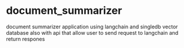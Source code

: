 # document_summarizer
document summarizer application using langchain and singledb vector database
also with api that allow user to send request to langchain and return respones
